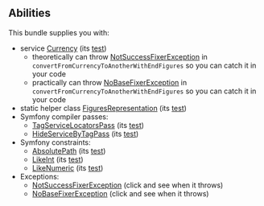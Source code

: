 Abilities
------
This bundle supplies you with:

* service [Currency]() (its [test]())
    * theoretically can throw [NotSuccessFixerException]() in `convertFromCurrencyToAnotherWithEndFigures`
      so you can catch it in your code
    * practically can throw [NoBaseFixerException]() in `convertFromCurrencyToAnotherWithEndFigures`
      so you can catch it in your code
* static helper class [FiguresRepresentation]() (its [test]())
* Symfony compiler passes:
    * [TagServiceLocatorsPass]() (its [test]())
    * [HideServiceByTagPass]() (its [test]())
* Symfony constraints:
    * [AbsolutePath]() (its [test]())
    * [LikeInt]() (its [test]())
    * [LikeNumeric]() (its [test]())
* Exceptions:
    * [NotSuccessFixerException]() (click and see when it throws)
    * [NoBaseFixerException]() (click and see when it throws)
